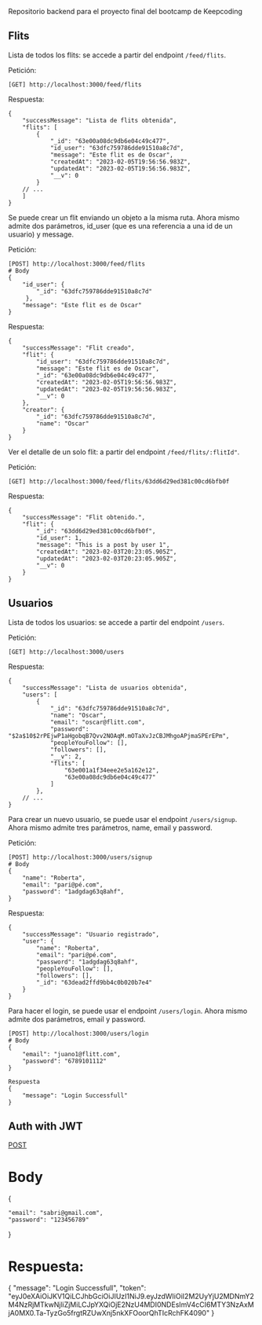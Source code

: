 Repositorio backend para el proyecto final del bootcamp de Keepcoding

## Flits

Lista de todos los flits: se accede a partir del endpoint `/feed/flits`.

Petición:

```
[GET] http://localhost:3000/feed/flits
```

Respuesta:

```
{
    "successMessage": "Lista de flits obtenida",
    "flits": [
        {
            "_id": "63e00a08dc9db6e04c49c477",
            "id_user": "63dfc759786dde91510a8c7d",
            "message": "Este flit es de Oscar",
            "createdAt": "2023-02-05T19:56:56.983Z",
            "updatedAt": "2023-02-05T19:56:56.983Z",
            "__v": 0
        }
    // ...
    ]
}
```

Se puede crear un flit enviando un objeto a la misma ruta. Ahora mismo admite dos parámetros, id_user (que es una referencia a una id de un usuario) y message.

Petición:

```
[POST] http://localhost:3000/feed/flits
# Body
{
    "id_user": {
        "_id": "63dfc759786dde91510a8c7d"
     },
    "message": "Este flit es de Oscar"
}
```

Respuesta:

```
{
    "successMessage": "Flit creado",
    "flit": {
        "id_user": "63dfc759786dde91510a8c7d",
        "message": "Este flit es de Oscar",
        "_id": "63e00a08dc9db6e04c49c477",
        "createdAt": "2023-02-05T19:56:56.983Z",
        "updatedAt": "2023-02-05T19:56:56.983Z",
        "__v": 0
    },
    "creator": {
        "_id": "63dfc759786dde91510a8c7d",
        "name": "Oscar"
    }
}
```

Ver el detalle de un solo flit: a partir del endpoint `/feed/flits/:flitId"`.

Petición:

```
[GET] http://localhost:3000/feed/flits/63dd6d29ed381c00cd6bfb0f
```

Respuesta:

```
{
    "successMessage": "Flit obtenido.",
    "flit": {
        "_id": "63dd6d29ed381c00cd6bfb0f",
        "id_user": 1,
        "message": "This is a post by user 1",
        "createdAt": "2023-02-03T20:23:05.905Z",
        "updatedAt": "2023-02-03T20:23:05.905Z",
        "__v": 0
    }
}
```

## Usuarios

Lista de todos los usuarios: se accede a partir del endpoint `/users`.

Petición:

```
[GET] http://localhost:3000/users
```

Respuesta:

```
{
    "successMessage": "Lista de usuarios obtenida",
    "users": [
        {
            "_id": "63dfc759786dde91510a8c7d",
            "name": "Oscar",
            "email": "oscar@flitt.com",
            "password": "$2a$10$2rPEjwP1aHgobqB7Qvv2NOAqM.mOTaXvJzCBJMhgoAPjmaSPErEPm",
            "peopleYouFollow": [],
            "followers": [],
            "__v": 2,
            "flits": [
                "63e001a1f34eee2e5a162e12",
                "63e00a08dc9db6e04c49c477"
            ]
        },
    // ...
}
```

Para crear un nuevo usuario, se puede usar el endpoint `/users/signup`. Ahora mismo admite tres parámetros, name, email y password.

Petición:

```
[POST] http://localhost:3000/users/signup
# Body
{
    "name": "Roberta",
    "email": "pari@pé.com",
    "password": "1adgdag63q8ahf",
}
```

Respuesta:

```
{
    "successMessage": "Usuario registrado",
    "user": {
        "name": "Roberta",
        "email": "pari@pé.com",
        "password": "1adgdag63q8ahf",
        "peopleYouFollow": [],
        "followers": [],
        "_id": "63dead2ffd9bb4c0b020b7e4"
    }
}
```

Para hacer el login, se puede usar el endpoint `/users/login`. Ahora mismo admite dos parámetros, email y password.

```
[POST] http://localhost:3000/users/login
# Body
{
    "email": "juano1@flitt.com",
    "password": "6789101112"
}

Respuesta
{
    "message": "Login Successfull"
}
```

## Auth with JWT

[POST](http://localhost:3000/users/login)
# Body
{
   
    "email": "sabri@gmail.com",
    "password": "123456789"
}


# Respuesta:
{
    "message": "Login Successfull",
    "token": "eyJ0eXAiOiJKV1QiLCJhbGciOiJIUzI1NiJ9.eyJzdWIiOiI2M2UyYjU2MDNmY2M4NzRjMTkwNjliZjMiLCJpYXQiOjE2NzU4MDI0NDEsImV4cCI6MTY3NzAxMjA0MX0.Ta-TyzGo5frgtRZUwXnj5nkXFOoorQhTIcRchFK4090"
}

